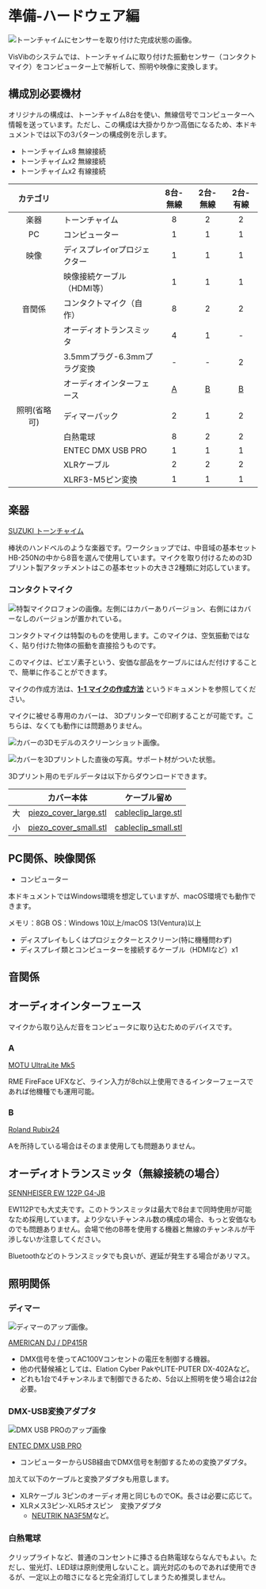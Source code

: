 # 準備-ハードウェア編

![トーンチャイムにセンサーを取り付けた完成状態の画像。](img/tonechime-complete.jpg)

VisVibのシステムでは、トーンチャイムに取り付けた振動センサー（コンタクトマイク）をコンピューター上で解析して、照明や映像に変換します。

## 構成別必要機材

オリジナルの構成は、トーンチャイム8台を使い、無線信号でコンピューターへ情報を送っています。ただし、この構成は大掛かりかつ高価になるため、本ドキュメントでは以下の3パターンの構成例を示します。

- トーンチャイムx8 無線接続
- トーンチャイムx2 無線接続
- トーンチャイムx2 有線接続

|  カテゴリ   |                           | 8台-無線| 2台-無線| 2台-有線 | 
| :------: | --------------------------  | :----: | :----: | :----: | 
| 楽器　    | トーンチャイム                |8       |2       |2      | 
| PC       | コンピューター                |1       |1       |1      |
| 映像　    | ディスプレイorプロジェクター    |1       |1       |1      |
|  　　　   | 映像接続ケーブル（HDMI等）　 　 |1       |1       |1      |
| 音関係    | コンタクトマイク（自作）　　　 　|8       |2       |2      | 
| 　　　    | オーディオトランスミッタ        |4       |1       |-      | 
|          | 3.5mmプラグ-6.3mmプラグ変換    |-      |-       |2      |
| 　　　    | オーディオインターフェース      |[A](#a)|[B](#b) | [B](#b)|
|照明(省略可)| ディマーパック                |2      |1       |2      |
| 　　　　　 | 白熱電球              　     |8      |2       |2       |
| 　　　　　 | ENTEC DMX USB PRO           |1      |1       |1      |
| 　　　　　 | XLRケーブル                  |2      |2       |2       |
| 　　　　　 | XLRF3-M5ピン変換             |1      |1       |1       |

## 楽器

[SUZUKI トーンチャイム](https://www.suzuki-music.co.jp/products/36403/)

棒状のハンドベルのような楽器です。ワークショップでは、中音域の基本セットHB-250Nの中から8音を選んで使用しています。マイクを取り付けるための3Dプリント製アタッチメントはこの基本セットの大きさ2種類に対応しています。

### コンタクトマイク

![特製マイクロフォンの画像。左側にはカバーありバージョン、右側にはカバーなしのバージョンが置かれている。](img/microphone.JPG)

コンタクトマイクは特製のものを使用します。このマイクは、空気振動ではなく、貼り付けた物体の振動を直接拾うものです。

このマイクは、ピエゾ素子という、安価な部品をケーブルにはんだ付けすることで、簡単に作ることができます。

マイクの作成方法は、**[1-1 マイクの作成方法](./1-1-make-contact-microphone.md)** というドキュメントを参照してください。

マイクに被せる専用のカバーは、 3Dプリンターで印刷することが可能です。こちらは、なくても動作には問題ありません。

![カバーの3Dモデルのスクリーンショット画像。](./img/cover_3dmodel.png)

![カバーを3Dプリントした直後の写真。サポート材がついた状態。](./img/3dprint_image.jpg)

3Dプリント用のモデルデータは以下からダウンロードできます。

|     |カバー本体|ケーブル留め|
|:---:| :-----: |:------:|
|大|[piezo_cover_large.stl](3dmodels/piezo_cover_large.stl)|[cableclip_large.stl](3dmodels/cableclip_large.stl)|
|小|[piezo_cover_small.stl](3dmodels/piezo_cover_small.stl)|[cableclip_small.stl](3dmodels/cableclip_small.stl)|

## PC関係、映像関係

- コンピューター

本ドキュメントではWindows環境を想定していますが、macOS環境でも動作できます。

メモリ：8GB
OS：Windows 10以上/macOS 13(Ventura)以上

- ディスプレイもしくはプロジェクターとスクリーン(特に機種問わず)
- ディスプレイ類とコンピューターを接続するケーブル（HDMIなど）x1

## 音関係

## オーディオインターフェース

マイクから取り込んだ音をコンピュータに取り込むためのデバイスです。

### A

[MOTU UltraLite Mk5](https://www.soundhouse.co.jp/products/detail/item/291119/)

RME FireFace UFXなど、ライン入力が8ch以上使用できるインターフェースであれば他機種でも運用可能。

### B

[Roland Rubix24](https://www.roland.com/jp/products/rubix24/)

Aを所持している場合はそのまま使用しても問題ありません。

## オーディオトランスミッタ（無線接続の場合）

[SENNHEISER EW 122P G4-JB](https://www.soundhouse.co.jp/products/detail/item/254766/)

EW112Pでも大丈夫です。このトランスミッタは最大で8台まで同時使用が可能なため採用しています。より少ないチャンネル数の構成の場合、もっと安価なものでも問題ありません。会場で他のB帯を使用する機器と無線のチャンネルが干渉しないか注意してください。

Bluetoothなどのトランスミッタでも良いが、遅延が発生する場合があリマス。

## 照明関係

### ディマー

![ディマーのアップ画像。](./img/dimmerpack.jpg)

[AMERICAN DJ / DP415R](https://www.soundhouse.co.jp/products/detail/item/252223/)

- DMX信号を使ってAC100Vコンセントの電圧を制御する機器。
- 他の代替候補としては、Elation Cyber PakやLITE-PUTER DX-402Aなど。
- どれも1台で4チャンネルまで制御できるため、5台以上照明を使う場合は2台必要。

### DMX-USB変換アダプタ

![DMX USB PROのアップ画像](./img/dmxusbpro.jpg)

[ENTEC DMX USB PRO](https://www.enttec.com/product/dmx-usb-interfaces/dmx-usb-pro-professional-1u-usb-to-dmx512-converter/)
  - コンピューターからUSB経由でDMX信号を制御するための変換アダプタ。

加えて以下のケーブルと変換アダプタも用意します。

- XLRケーブル 3ピンのオーディオ用と同じものでOK。長さは必要に応じて。
- XLRメス3ピン-XLR5オスピン　変換アダプタ
  - [NEUTRIK NA3F5M](https://www.soundhouse.co.jp/products/detail/item/236711/)など。

### 白熱電球

クリップライトなど、普通のコンセントに挿さる白熱電球ならなんでもよい。ただし、蛍光灯、LED球は原則使用しないこと。調光対応のものであれば使用できるが、一定以上の暗さになると完全消灯してしまうため推奨しません。
